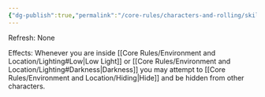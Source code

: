 ```yaml
---
{"dg-publish":true,"permalink":"/core-rules/characters-and-rolling/skills-and-flaws/skill-list/agility/rank-2/shroud-of-shadow/"}
---
```


Refresh: None

Effects:
Whenever you are inside [[Core Rules/Environment and Location/Lighting#Low\|Low Light]] or [[Core Rules/Environment and Location/Lighting#Darkness\|Darkness]] you may attempt to [[Core Rules/Environment and Location/Hiding\|Hide]] and be hidden from other characters.